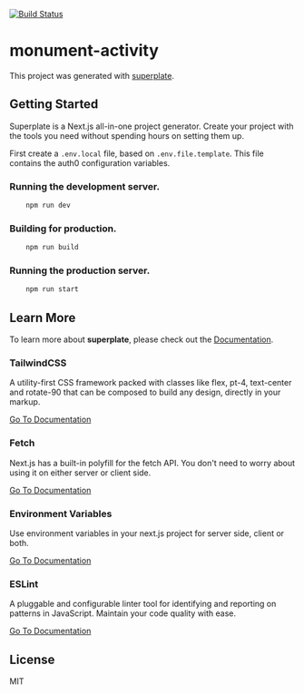 [![Build Status](https://dev.azure.com/apt-x/Monument/_apis/build/status/EDiT.monument-activity?branchName=master)](https://dev.azure.com/apt-x/Monument/_build/latest?definitionId=392&branchName=master)

# monument-activity

This project was generated with [superplate](https://github.com/pankod/superplate).

## Getting Started

Superplate is a Next.js all-in-one project generator. Create your project with the tools you need without spending hours on setting them up.

First create a `.env.local` file, based on `.env.file.template`. This file contains the auth0 configuration variables.

### Running the development server.

```bash
    npm run dev
```

### Building for production.

```bash
    npm run build
```

### Running the production server.

```bash
    npm run start
```

## Learn More

To learn more about **superplate**, please check out the [Documentation](https://github.com/pankod/superplate).

### **TailwindCSS**

A utility-first CSS framework packed with classes like flex, pt-4, text-center and rotate-90 that can be composed to build any design, directly in your markup.

[Go To Documentation](https://tailwindcss.com/docs)

### **Fetch**

Next.js has a built-in polyfill for the fetch API. You don&#39;t need to worry about using it on either server or client side.

[Go To Documentation](https://developer.mozilla.org/en-US/docs/Web/API/Fetch_API)

### **Environment Variables**

Use environment variables in your next.js project for server side, client or both.

[Go To Documentation](https://github.com/vercel/next.js/tree/canary/examples/environment-variables)

### **ESLint**

A pluggable and configurable linter tool for identifying and reporting on patterns in JavaScript. Maintain your code quality with ease.

[Go To Documentation](https://eslint.org/docs/user-guide/getting-started)

## License

MIT
